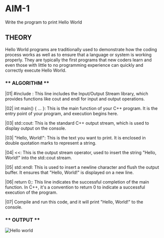 # **AIM-1**
Write the program to print Hello World

## **THEORY**
Hello World programs are traditionally used to demonstrate how the coding process works as well as to ensure that a language or system is working properly. They are typically the first programs that new coders learn and even those with little to no programming experience can quickly and correctly execute Hello World.

### ** ALGORITHM **
|01| #include <iostream>: This line includes the Input/Output Stream library, which provides functions like cout and endl for input and output operations.

|02| int main() { ... }: This is the main function of your C++ program. It is the entry point of your program, and execution begins here.

|03| std::cout: This is the standard C++ output stream, which is used to display output on the console.

|03| "Hello, World!": This is the text you want to print. It is enclosed in double quotation marks to represent a string.

|04| <<: This is the output stream operator, used to insert the string "Hello, World!" into the std::cout stream.

|05| std::endl: This is used to insert a newline character and flush the output buffer. It ensures that "Hello, World!" is displayed on a new line.

|06| return 0;: This line indicates the successful completion of the main function. In C++, it's a convention to return 0 to indicate a successful execution of the program.

|07| Compile and run this code, and it will print "Hello, World!" to the console.

### ** OUTPUT **





![Hello world](https://github.com/Purvansha022609/Basic/assets/139473344/17549f53-8c30-4869-8284-b26c5f601d7f)
